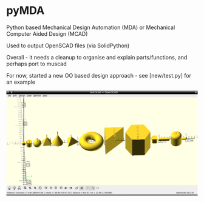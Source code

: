 # pyMDA

Python based Mechanical Design Automation (MDA) or Mechanical Computer Aided Design (MCAD)

Used to output OpenSCAD files (via SolidPython)

Overall - it needs a cleanup to organise and explain parts/functions, and perhaps port to muscad

For now, started a new OO based design approach - see [new/test.py] for an example

![Just an example of built-in parts - many more to port to the new framework](new/test.png "Just an example of built-in parts - many more to port to the new framework")